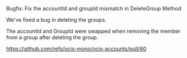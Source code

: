 Bugfix: Fix the accountId and groupId mismatch in DeleteGroup Method

We've fixed a bug in deleting the groups.

The accountId and GroupId were swapped when removing the member from a group after deleting
the group.

https://github.com/refs/ocis-mono/ocis-accounts/pull/60
